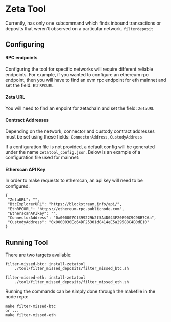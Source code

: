 # Zeta Tool

Currently, has only one subcommand which finds inbound transactions or deposits that weren't observed on a particular
network. `filterdeposit`

## Configuring 

#### RPC endpoints
Configuring the tool for specific networks will require different reliable endpoints. For example, if you wanted to 
configure an ethereum rpc endpoint, then you will have to find an evm rpc endpoint for eth mainnet and set the field: 
`EthRPCURL`

#### Zeta URL
You will need to find an enpoint for zetachain and set the field: `ZetaURL`

#### Contract Addresses
Depending on the network, connector and custody contract addresses must be set using these fields: `ConnectorAddress`,
`CustodyAddress`

If a configuration file is not provided, a default config will be generated under the name 
`zetatool_config.json`. Below is an example of a configuration file used for mainnet: 

#### Etherscan API Key
In order to make requests to etherscan, an api key will need to be configured.

```
{
 "ZetaURL": "",
 "BtcExplorerURL": "https://blockstream.info/api/",
 "EthRPCURL": "https://ethereum-rpc.publicnode.com",
 "EtherscanAPIkey": "",
 "ConnectorAddress": "0x000007Cf399229b2f5A4D043F20E90C9C98B7C6a",
 "CustodyAddress": "0x0000030Ec64DF25301d8414eE5a29588C4B0dE10"
}
```

## Running Tool

There are two targets available:

```
filter-missed-btc: install-zetatool
	./tool/filter_missed_deposits/filter_missed_btc.sh

filter-missed-eth: install-zetatool
	./tool/filter_missed_deposits/filter_missed_eth.sh
```

Running the commands can be simply done through the makefile in the node repo:

```
make filter-missed-btc
or ...
make filter-missed-eth
```